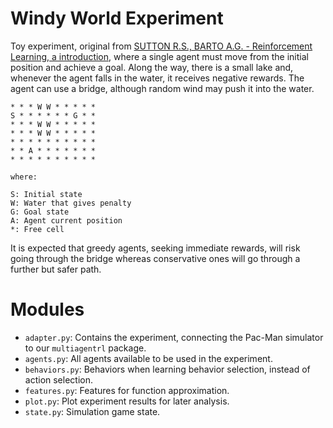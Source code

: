 # Windy World Experiment

Toy experiment, original from [SUTTON R.S., BARTO A.G. - Reinforcement Learning, a introduction](https://webdocs.cs.ualberta.ca/~sutton/book/the-book.html), where a single agent must move from the initial position and achieve a goal. Along the way, there is a small lake and, whenever the agent falls in the water, it receives negative rewards. The agent can use a bridge, although random wind may push it into the water.

```
* * * W W * * * * *
S * * * * * * G * *
* * * W W * * * * *
* * * W W * * * * *
* * * * * * * * * *
* * A * * * * * * *
* * * * * * * * * *

where:

S: Initial state
W: Water that gives penalty
G: Goal state
A: Agent current position
*: Free cell
```

It is expected that greedy agents, seeking immediate rewards, will risk going through the bridge whereas conservative ones will go through a further but safer path.

# Modules

- `adapter.py`: Contains the experiment, connecting the Pac-Man simulator to our `multiagentrl` package.
- `agents.py`: All agents available to be used in the experiment.
- `behaviors.py`: Behaviors when learning behavior selection, instead of action selection.
- `features.py`: Features for function approximation.
- `plot.py`: Plot experiment results for later analysis.
- `state.py`: Simulation game state.